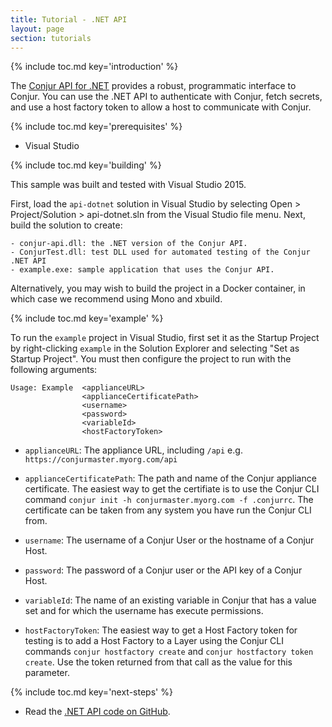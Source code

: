 ```yaml
---
title: Tutorial - .NET API
layout: page
section: tutorials
---
```


{% include toc.md key='introduction' %}

The [Conjur API for .NET](https://github.com/cyberark/conjur-api-dotnet) provides a robust, programmatic interface to Conjur. You can use the .NET API to authenticate with Conjur, fetch secrets, and use a host factory token to allow a host to communicate with Conjur.

{% include toc.md key='prerequisites' %}

* Visual Studio

{% include toc.md key='building' %}

This sample was built and tested with Visual Studio 2015.

First, load the `api-dotnet` solution in Visual Studio by selecting Open > Project/Solution > api-dotnet.sln from the Visual Studio file menu. Next, build the solution to create:

```
- conjur-api.dll: the .NET version of the Conjur API.
- ConjurTest.dll: test DLL used for automated testing of the Conjur .NET API
- example.exe: sample application that uses the Conjur API.
```

Alternatively, you may wish to build the project in a Docker container, in which case we recommend using Mono and xbuild.

{% include toc.md key='example' %}

To run the `example` project in Visual Studio, first set it as the Startup Project by right-clicking `example` in the Solution Explorer and selecting "Set as Startup Project". You must then configure the project to run with the following arguments:

```
Usage: Example  <applianceURL>
                <applianceCertificatePath>
                <username> 
                <password> 
                <variableId>
                <hostFactoryToken>
```

- `applianceURL`: The appliance URL, including `/api` e.g. `https://conjurmaster.myorg.com/api`

- `applianceCertificatePath`: The path and name of the Conjur appliance certificate. The easiest way to get the certifiate is to use the Conjur CLI command `conjur init -h conjurmaster.myorg.com -f .conjurrc`. The certificate can be taken from any system you have run the Conjur CLI from.

- `username`: The username of a Conjur User or the hostname of a Conjur Host.

- `password`: The password of a Conjur user or the API key of a Conjur Host.

- `variableId`: The name of an existing variable in Conjur that has a value set and for which the username has execute permissions.

- `hostFactoryToken`: The easiest way to get a Host Factory token for testing is to add a Host Factory to a Layer using the Conjur CLI commands `conjur hostfactory create` and `conjur hostfactory token create`. Use the token returned from that call as the value for this parameter.

{% include toc.md key='next-steps' %}

* Read the [.NET API code on GitHub](https://github.com/cyberark/conjur-api-dotnet).
